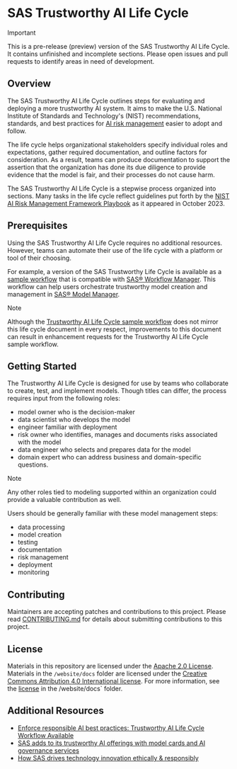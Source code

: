 # SAS Trustworthy AI Life Cycle

> [!IMPORTANT]
> This is a pre-release (preview) version of the SAS Trustworthy AI Life Cycle.
> It contains unfinished and incomplete sections.
> Please open issues and pull requests to identify areas in need of development.

## Overview
The SAS Trustworthy AI Life Cycle outlines steps for evaluating and deploying a more trustworthy AI system.
It aims to make the U.S. National Institute of Standards and Technology's (NIST) recommendations, standards, and best practices for [AI risk management](https://airc.nist.gov/AI_RMF_Knowledge_Base/AI_RMF) easier to adopt and follow.

The life cycle helps organizational stakeholders specify individual roles and expectations, gather required documentation, and outline factors for consideration.
As a result, teams can produce documentation to support the assertion that the organization has done its due diligence to provide evidence that the model is fair, and their processes do not cause harm.

The SAS Trustworthy AI Life Cycle is a stepwise process organized into sections.
Many tasks in the life cycle reflect guidelines put forth by the [NIST AI Risk Management Framework Playbook](https://www.nist.gov/itl/ai-risk-management-framework) as it appeared in October 2023.

## Prerequisites
Using the SAS Trustworthy AI Life Cycle requires no additional resources.
However, teams can automate their use of the life cycle with a platform or tool of their choosing.

For example, a version of the SAS Trustworthy Life Cycle is available as a [sample workflow](https://github.com/sassoftware/model-management-resources/tree/main/samples/Workflow_Integration/Trustworthy_AI_Life_Cycle) that is compatible with [SAS® Workflow Manager](https://support.sas.com/en/software/workflow-manager-support.html).
This workflow can help users orchestrate trustworthy model creation and management in [SAS® Model Manager](https://www.sas.com/en_us/software/model-manager.html).

> [!NOTE]
> Although the [Trustworthy AI Life Cycle sample workflow](https://github.com/sassoftware/model-management-resources/tree/main/samples/Workflow_Integration/Trustworthy_AI_Life_Cycle) does not mirror this life cycle document in every respect, improvements to this document can result in enhancement requests for the Trustworthy AI Life Cycle sample workflow.

## Getting Started
The Trustworthy AI Life Cycle is designed for use by teams who collaborate to create, test, and implement models.
Though titles can differ, the process requires input from the following roles:

* model owner who is the decision-maker
* data scientist who develops the model
* engineer familiar with deployment
* risk owner who identifies, manages and documents risks associated with the model
* data engineer who selects and prepares data for the model
* domain expert who can address business and domain-specific questions. 

> [!NOTE]
> Any other roles tied to modeling supported within an organization could provide a valuable contribution as well.

Users should be generally familiar with these model management steps:

* data processing
* model creation
* testing
* documentation
* risk management
* deployment
* monitoring

## Contributing
Maintainers are accepting patches and contributions to this project.
Please read [CONTRIBUTING.md](CONTRIBUTING.md) for details about submitting contributions to this project.

## License
Materials in this repository are licensed under the [Apache 2.0 License](LICENSE).
Materials in the `/website/docs` folder are licensed under the [Creative Commons Attribution 4.0 International license](https://creativecommons.org/licenses/by/4.0/).
For more information, see the [license](website/docs/LICENSE.md) in the /website/docs` folder.

## Additional Resources

* [Enforce responsible AI best practices: Trustworthy AI Life Cycle Workflow Available](https://communities.sas.com/t5/SAS-Communities-Library/Enforce-Responsible-AI-Best-Practices-Trustworthy-AI-Life-Cycle/ta-p/912717)
* [SAS adds to its trustworthy AI offerings with model cards and AI governance services](https://www.sas.com/en_us/news/press-releases/2024/april/trustworthy-ai-governance-model-cards.html)
* [How SAS drives technology innovation ethically & responsibly](https://www.sas.com/en_us/company-information/innovation/responsible-innovation.html)

